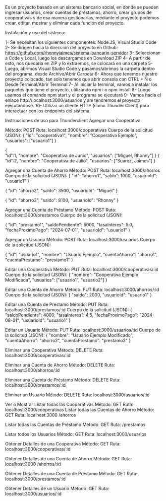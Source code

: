 Es un proyecto basado en un sistema bancario social, en donde se pueden ingresar usuarios, crear cuentas de préstamos, ahorro, crear grupos de cooperativas 
y de esa manera gestionarlas, mediante el proyecto podemos crear, editar, mostrar y eliminar cada función del proyecto.


Instalación y uso del sistema:

1- Se necesitan los siguientes componentes: Node.JS, Visual Studio Code
2- Se dirigen hacia la dirección del proyecto en Github:
https://github.com/rhonnyjaimes/sistema-bancario-servidor
3- Seleccionan a Code y Local, luego los descargamos en Download ZIP
4- A partir de esto, nos quedaria en ZIP y lo extraemos, se colocará en una carpeta
5- Luego, abrimos Visual Studio Code y pasamos/abrimos la carpeta dentro del programa, desde Archivo/Abrir Carpeta
6- Ahora que tenemos nuestro proyecto colocado, tan solo tenemos que abrir consola con CTRL + Ñ o Desde Terminal/Abrir Terminal 
7- Al iniciar la terminal, vamos a instalar los paquetes que tiene el proyecto, utilizando npm i o npm install 
8- Luego usamos el comando npm start y el programa se ejecutará
9- Vamos hacia el enlace http://localhost:3000/usuarios y ahí tendremos el proyecto ejecutándose.
10- Utilizar un cliente HTTP (como Thunder Client) para interactuar con los endpoints del sistema.


Instrucciones de uso para Thunderclient
Agregar una Cooperativa

Método: POST
Ruta: localhost:3000/cooperativas
Cuerpo de la solicitud (JSON):
{
  "id": "cooperativa1",
  "nombre": "Cooperativa Ejemplo",
  "usuarios": ["usuario1"]
}

{	
	"id":1,
	"nombre": "Cooperativa de Junio",
	"usuarios": ["Miguel, Rhonny"]
}
{	
	"id":2,
	"nombre": "Cooperativa de Julio",
	"usuarios": ["Suarez, Jaimes"]
}


Agregar una Cuenta de Ahorro
Método: POST
Ruta: localhost:3000/ahorros
Cuerpo de la solicitud (JSON):
{
  "id": "ahorro1",
  "saldo": 1000,
  "usuarioId": "usuario1"
}

{
  "id": "ahorro2",
  "saldo": 3500,
  "usuarioId": "Miguel"
}

{
  "id": "ahorro3",
  "saldo": 8100,
  "usuarioId": "Rhonny"
}



Agregar una Cuenta de Préstamo
Método: POST
Ruta: localhost:3000/prestamos
Cuerpo de la solicitud (JSON):

{
  "id": "prestamo1",
  "saldoPendiente": 5000,
  "tasaInteres": 5.0,
  "fechaProximoPago": "2024-07-01",
  "usuarioId": "usuario1"
}

Agregar un Usuario
Método: POST
Ruta: localhost:3000/usuarios
Cuerpo de la solicitud (JSON):

{
  "id": "usuario1",
  "nombre": "Usuario Ejemplo",
  "cuentaAhorro": "ahorro1",
  "cuentaPrestamo": "prestamo1"
}


Editar una Cooperativa
Método: PUT
Ruta: localhost:3000/cooperativas/:id
Cuerpo de la solicitud (JSON):
{
  "nombre": "Cooperativa Ejemplo Modificada",
  "usuarios": ["usuario1", "usuario2"]
}

Editar una Cuenta de Ahorro
Método: PUT
Ruta: localhost:3000/ahorros/:id
Cuerpo de la solicitud (JSON):
{
  "saldo": 2000,
  "usuarioId": "usuario1"
}





Editar una Cuenta de Préstamo
Método: PUT
Ruta: localhost:3000/prestamos/:id
Cuerpo de la solicitud (JSON):
{
  "saldoPendiente": 4000,
  "tasaInteres": 4.5,
  "fechaProximoPago": "2024-08-01",
  "usuarioId": "usuario1"
}

Editar un Usuario
Método: PUT
Ruta: localhost:3000/usuarios/:id
Cuerpo de la solicitud (JSON):
{
  "nombre": "Usuario Ejemplo Modificado",
  "cuentaAhorro": "ahorro2",
  "cuentaPrestamo": "prestamo2"
}




Eliminar una Cooperativa
Método: DELETE
Ruta: localhost:3000/cooperativas/:id

Eliminar una Cuenta de Ahorro
Método: DELETE
Ruta: localhost:3000/ahorros/:id

Eliminar una Cuenta de Préstamo
Método: DELETE
Ruta: localhost:3000/prestamos/:id

Eliminar un Usuario
Método: DELETE
Ruta: localhost:3000/usuarios/:id

Ver o Mostrar
Listar todas las Cooperativas
Método: GET
Ruta: localhost:3000/cooperativas
Listar todas las Cuentas de Ahorro
Método: GET
Ruta: localhost:3000 /ahorros

Listar todas las Cuentas de Préstamo
Método: GET
Ruta: /prestamos

Listar todos los Usuarios
Método: GET
Ruta: localhost:3000/usuarios

Obtener Detalles de una Cooperativa
Método: GET
Ruta: localhost:3000/cooperativas/:id

Obtener Detalles de una Cuenta de Ahorro
Método: GET
Ruta: localhost:3000 /ahorros/:id

Obtener Detalles de una Cuenta de Préstamo
Método: GET
Ruta: localhost:3000/prestamos/:id

Obtener Detalles de un Usuario
Método: GET
Ruta: localhost:3000/usuarios/:id


